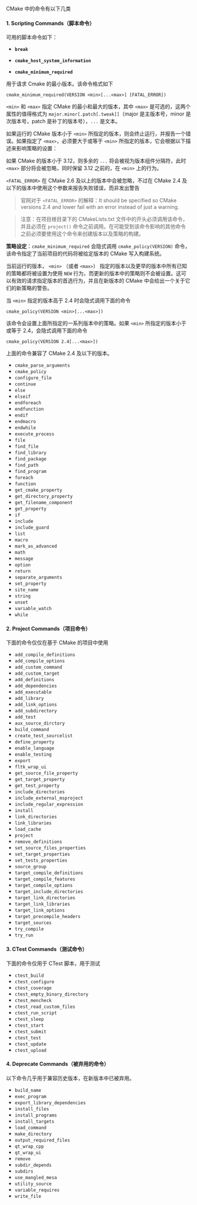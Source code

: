 CMake 中的命令有以下几类

#### 1. Scripting Commands（脚本命令）
可用的脚本命令如下：
- **`break`**


- **`cmake_host_system_information`**


- **`cmake_minimum_required`**

用于请求 Cmake 的最小版本。该命令格式如下
```
cmake_minimum_required(VERSION <min>[...<max>] [FATAL_ERROR])
```

`<min>` 和 `<max>` 指定 CMake 的最小和最大的版本，其中 `<max>` 是可选的，这两个属性的值得格式为 `major.minor[.patch[.tweak]]`（major 是主版本号，minor 是次版本号，patch 是补丁的版本号），`...` 是文本。

如果运行的 CMake 版本小于 `<min>` 所指定的版本，则会终止运行，并报告一个错误。如果指定了 `<max>`，必须要大于或等于 `<min>` 所指定的版本，它会根据以下描述来影响策略的设置：

如果 CMake 的版本小于 3.12，则多余的 `...` 将会被视为版本组件分隔符，此时 `<max>` 部分将会被忽略，同时保留 3.12 之前的，在 `<min>` 上的行为。

`<FATAL_ERROR>` 在 CMake 2.6 及以上的版本中会被忽略，不过在 CMake 2.4 及以下的版本中使用这个参数来报告失败错误，而非发出警告

> 官网对于 `<FATAL_ERROR>` 的解释：It should be specified so CMake versions 2.4 and lower fail with an error instead of just a warning.

> 注意：在项目根目录下的 CMakeLists.txt 文件中的开头必须调用该命令，并且必须在 `project()` 命令之前调用。在可能受到该命令影响的其他命令之前必须要使用这个命令来创建版本以及策略的构建。

**策略设定**：`cmake_minimum_required` 会隐式调用 `cmake_policy(VERSION)` 命令，该命令指定了当前项目的代码将被给定版本的 CMake 写入构建系统。

当前运行的版本， `<min>` （或者 `<max>`） 指定的版本以及更早的版本中所有已知的策略都将被设置为使用 `NEW` 行为，而更新的版本中的策略则不会被设置。这可以有效的请求指定版本的首选行为，并且在新版本的 CMake 中会给出一个关于它们的新策略的警告。

当 `<min>` 指定的版本高于 2.4 时会隐式调用下面的命令

```
cmake_policy(VERSION <min>[...<max>])
```

该命令会设置上面所指定的一系列版本中的策略。如果 `<min>` 所指定的版本小于或等于 2.4，会隐式调用下面的命令

```
cmake_policy(VERSION 2.4[...<max>])
```

上面的命令兼容了 CMake 2.4 及以下的版本。

- `cmake_parse_arguments`
- `cmake_policy`
- `configure_file`
- `continue`
- `else`
- `elseif`
- `endforeach`
- `endfunction`
- `endif`
- `endmacro`
- `endwhile`
- `execute_process`
- `file`
- `find_file`
- `find_library`
- `find_package`
- `find_path`
- `find_program`
- `foreach`
- `function`
- `get_cmake_property`
- `get_directory_property`
- `get_filename_component`
- `get_property`
- `if`
- `include`
- `include_guard`
- `list`
- `macro`
- `mark_as_advanced`
- `math`
- `message`
- `option`
- `return`
- `separate_arguments`
- `set_property`
- `site_name`
- `string`
- `unset`
- `variable_watch`
- `while`

#### 2. Project Commands（项目命令）
下面的命令仅仅在基于 CMake 的项目中使用
- `add_compile_definitions`
- `add_compile_options`
- `add_custom_command`
- `add_custom_target`
- `add_definitions`
- `add_dependencies`
- `add_executable`
- `add_library`
- `add_link_options`
- `add_subdirectory`
- `add_test`
- `aux_source_dirctory`
- `build_command`
- `create_test_sourcelist`
- `define_property`
- `enable_language`
- `enable_testing`
- `export`
- `fltk_wrap_ui`
- `get_source_file_property`
- `get_target_property`
- `get_test_property`
- `include_directories`
- `include_external_msproject`
- `include_regular_expression`
- `install`
- `link_directories`
- `link_libraries`
- `load_cache`
- `project`
- `remove_definitions`
- `set_source_files_properties`
- `set_target_properties`
- `set_tests_properties`
- `source_group`
- `target_compile_definitions`
- `target_compile_features`
- `target_compile_options`
- `target_include_directories`
- `target_link_directories`
- `target_link_libraries`
- `target_link_options`
- `target_precompile_headers`
- `target_sources`
- `try_compile`
- `try_run`

#### 3. CTest Commands（测试命令）
下面的命令仅用于 CTest 脚本，用于测试
- `ctest_build`
- `ctest_configure`
- `ctest_coverage`
- `ctest_empty_binary_directory`
- `ctest_mencheck`
- `ctest_read_custom_files`
- `ctest_run_script`
- `ctest_sleep`
- `ctest_start`
- `ctest_submit`
- `ctest_test`
- `ctest_update`
- `ctest_upload`


#### 4. Deprecate  Commands（被弃用的命令）
以下命令几乎用于兼容历史版本，在新版本中已被弃用。
- `build_name`
- `exec_program`
- `export_library_dependencies`
- `install_files`
- `install_programs`
- `install_targets`
- `load_command`
- `make_directory`
- `output_required_files`
- `qt_wrap_cpp`
- `qt_wrap_ui`
- `remove`
- `subdir_depends`
- `subdirs`
- `use_mangled_mesa`
- `utility_source`
- `variable_requires`
- `write_file`